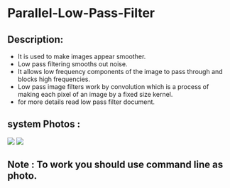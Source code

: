 # Parallel-Low-Pass-Filter
## Description:
- It is used to make images appear smoother. 
- Low pass filtering smooths out noise. 
- It allows low frequency components of the image to pass through and blocks high frequencies.
- Low pass image filters work by convolution which is a process of making each pixel of an image by a fixed size kernel.
- for more details read low pass filter document.
## system Photos :
![](test.png)
![](outputRes0.png)


## Note : To work you should use command line as photo.
